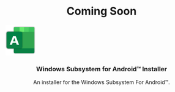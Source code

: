 <p align="center">
  <h1 align="center">Coming Soon</h1>
  <a href="https://github.com/skirky3605/WSA_Installer">
	<img src="images/ICON.png" alt="Logo" width="80" height="80">
  </a>

  <h3 align="center">Windows Subsystem for Android™ Installer</h3>

  <p align="center">
	An installer for the Windows Subsystem For Android™.
  </p>
</p>
